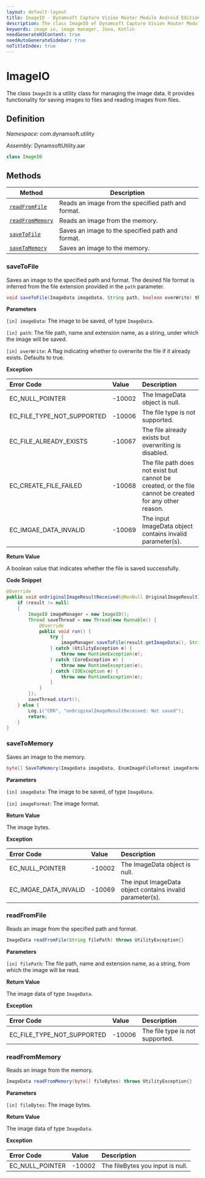 ```yaml
---
layout: default-layout
title: ImageIO - Dynamsoft Capture Vision Router Module Android Edition API Reference
description: The class ImageIO of Dynamsoft Capture Vision Router Module is a utility class for managing the image data. It provides functionality for saving images to files and reading images from files.
keywords: image io, image manager, Java, Kotlin
needGenerateH3Content: true
needAutoGenerateSidebar: true
noTitleIndex: true
---
```


# ImageIO

The class `ImageIO` is a utility class for managing the image data. It provides functionality for saving images to files and reading images from files.

## Definition

*Namespace:* com.dynamsoft.utility

*Assembly:* DynamsoftUtility.aar

```java
class ImageIO
```

## Methods

| Method | Description |
| ------ | ----------- |
| [`readFromFile`](#readfromfile) | Reads an image from the specified path and format. |
| [`readFromMemory`](#readfrommemory) | Reads an image from the memory. |
| [`saveToFile`](#savetofile) | Saves an image to the specified path and format. |
| [`saveToMemory`](#savetomemory) | Saves an image to the memory. |

### saveToFile

Saves an image to the specified path and format. The desired file format is inferred from the file extension provided in the `path` parameter.

```java
void saveToFile(ImageData imageData, String path, boolean overWrite) throws UtilityException{}
```

**Parameters**

`[in] imageData`: The image to be saved, of type `ImageData`.

`[in] path`: The file path, name and extension name, as a string, under which the image will be saved.

`[in] overWrite`: A flag indicating whether to overwrite the file if it already exists. Defaults to true.

**Exception**

| Error Code | Value | Description |
| :--------- | :---- | :---------- |
| EC_NULL_POINTER | -10002 | The ImageData object is null. |
| EC_FILE_TYPE_NOT_SUPPORTED | -10006 | The file type is not supported. |
| EC_FILE_ALREADY_EXISTS | -10067 | The file already exists but overwriting is disabled. |
| EC_CREATE_FILE_FAILED | -10068 | The file path does not exist but cannot be created, or the file cannot be created for any other reason. |
| EC_IMGAE_DATA_INVALID | -10069 | The input ImageData object contains invalid parameter(s). |

**Return Value**

A boolean value that indicates whether the file is saved successfully.

**Code Snippet**

```java
@Override
public void onOriginalImageResultReceived(@NonNull OriginalImageResultItem result) {
    if (result != null)
    {
        ImageIO imageManager = new ImageIO();
        Thread saveThread = new Thread(new Runnable() {
            @Override
            public void run() {
                try {
                    imageManager.saveToFile(result.getImageData(), String.valueOf(Environment.getExternalStoragePublicDirectory(Environment.DIRECTORY_PICTURES))+"/DynamsoftImageIO/originalImage.png", true);
                } catch (UtilityException e) {
                    throw new RuntimeException(e);
                } catch (CoreException e) {
                    throw new RuntimeException(e);
                } catch (IOException e) {
                    throw new RuntimeException(e);
                }
            }
        });
        saveThread.start();
    } else {
        Log.i("CRR", "onOriginalImageResultReceived: Not saved");
        return;
    }
}
```

### saveToMemory

Saves an image to the memory.

```java
byte[] SaveToMemory(ImageData imageData, EnumImageFileFormat imageFormat) throws UtilityException{}
```

**Parameters**

`[in] imageData`: The image to be saved, of type `ImageData`.

`[in] imageFormat`: The image format.

**Return Value**

The image bytes.

**Exception**

| Error Code | Value | Description |
| :--------- | :---- | :---------- |
| EC_NULL_POINTER | -10002 | The ImageData object is null. |
| EC_IMGAE_DATA_INVALID | -10069 | The input ImageData object contains invalid parameter(s). |

### readFromFile

Reads an image from the specified path and format.

```java
ImageData readFromFile(String filePath) throws UtilityException{}
```

**Parameters**

`[in] filePath`: The file path, name and extension name, as a string, from which the image will be read.

**Return Value**

The image data of type `ImageData`.

**Exception**

| Error Code | Value | Description |
| :--------- | :---- | :---------- |
| EC_FILE_TYPE_NOT_SUPPORTED | -10006 | The file type is not supported. |

### readFromMemory

Reads an image from the memory.

```java
ImageData readFromMemory(byte[] fileBytes) throws UtilityException{}
```

**Parameters**

`[in] fileBytes`: The image bytes.

**Return Value**

The image data of type `ImageData`.

**Exception**

| Error Code | Value | Description |
| :--------- | :---- | :---------- |
| EC_NULL_POINTER | -10002 | The fileBytes you input is null. |
